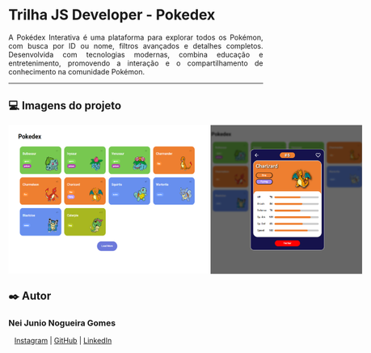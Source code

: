 # Trilha JS Developer - Pokedex


<p align="justify">A Pokédex Interativa é uma plataforma para explorar todos os Pokémon, com busca por ID ou nome, filtros avançados e detalhes completos. Desenvolvida com tecnologias modernas, combina educação e entretenimento, promovendo a interação e o compartilhamento de conhecimento na comunidade Pokémon.</p><hr>

## 💻 Imagens do projeto

<div style="display: flex; width: 100%; margin: auto;">
    <img src="https://raw.githubusercontent.com/NeiJunio/js-developer-pokedex/main/assets/images/pokedex.png" width="400px" />
    <img src="https://raw.githubusercontent.com/NeiJunio/js-developer-pokedex/main/assets/images/pokemon-details.png" width="300px"/>
</div>

## ✒️ Autor
### Nei Junio Nogueira Gomes
<p>
    <p>
    &nbsp&nbsp&nbsp<a href="https://www.instagram.com/neijunio_17/">Instagram</a>&nbsp;|&nbsp;<a href="https://github.com/NeiJunio">GitHub</a>&nbsp;|&nbsp;<a href="https://www.linkedin.com/in/nei-junio-nogueira-gomes/">LinkedIn</a></p>
</p>
<p>